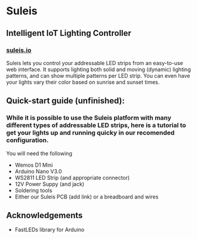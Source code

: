 # Suleis
## Intelligent IoT Lighting Controller
### [suleis.io](http://suleis.io)


Suleis lets you control your addressable LED strips from an easy-to-use web interface. It supports lighting both solid and moving (dynamic) lighting patterns, and can show multiple patterns per LED strip. You can even have your lights vary their color based on sunrise and sunset times.


## Quick-start guide (unfinished):
### While it is possible to use the Suleis platform with many different types of addressable LED strips, here is a tutorial to get your lights up and running quicky in our recomended configuration.
You will need the following
- Wemos D1 Mini
- Arduino Nano V3.0
- WS2811 LED Strip (and appropriate connector)
- 12V Power Suppy (and jack)
- Soldering tools
- Either our Suleis PCB (add link) or a breadboard and wires














## Acknowledgements
- FastLEDs library for Arduino
